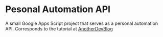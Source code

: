 # Pesonal Automation API

A small Google Apps Script project that serves as a personal automation API. Corresponds to the tutorial at [AnotherDevBlog](http://www.anotherdevblog.net)

